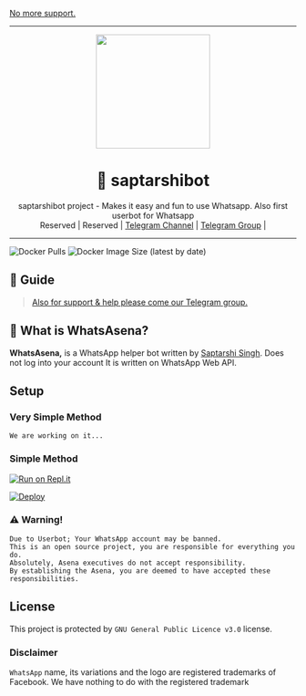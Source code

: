 [No more support.](https://t.me/Saptarshi_78/826)

----

<div align="center">
  <img src="https://te.legra.ph/file/496ebddec765478081ae8.jpg" width="200" height="200">
  <h1>🐺 saptarshibot</h1>
</div>
<p align="center">
    saptarshibot project - Makes it easy and fun to use Whatsapp. Also first userbot for Whatsapp
    <br>
        Reserved |
        Reserved |
        <a href="https://t.me/Saptarshi_78">Telegram Channel</a> |
        <a href="https://t.me/Saptarshi_78">Telegram Group</a> |
    <br>
</p>

----
![Docker Pulls](https://img.shields.io/docker/pulls/sapptarshi78/saptarshibot?style=flat-square) ![Docker Image Size (latest by date)](https://img.shields.io/docker/image-size/saptarshi78/saptarshibot?style=flat-square)

## 📢 Guide
> [Also for support & help please come our Telegram group.](https://t.me/Saptarshi_78)





## 🔎 What is WhatsAsena?
**WhatsAsena,** is a WhatsApp helper bot written by [Saptarshi Singh](https://github.com/saptarshi78). Does not log into your account It is written on WhatsApp Web API.

## Setup
### Very Simple Method
`We are working on it...`

### Simple Method
[![Run on Repl.it](https://repl.it/badge/github/Quiec/whatsasena)](https://repl.it/@Quiec/whatsasena)

[![Deploy](https://www.herokucdn.com/deploy/button.svg)](https://heroku.com/deploy?template=https://github.com/saptarshi78/saptarshibot)



### ⚠️ Warning! 
```
Due to Userbot; Your WhatsApp account may be banned.
This is an open source project, you are responsible for everything you do. 
Absolutely, Asena executives do not accept responsibility.
By establishing the Asena, you are deemed to have accepted these responsibilities.
```



## License
This project is protected by `GNU General Public Licence v3.0` license.

### Disclaimer
`WhatsApp` name, its variations and the logo are registered trademarks of Facebook. We have nothing to do with the registered trademark
